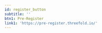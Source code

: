 ```yaml
---
id: register_button
subtitle: ''
btn1: Pre-Register
link1: 'https://pre-register.threefold.io/'
---
```

